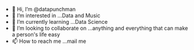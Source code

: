 - 👋 Hi, I’m @datapunchman
- 👀 I’m interested in ...Data and Music
- 🌱 I’m currently learning ...Data Science
- 💞️ I’m looking to collaborate on ...anything and everything that can make a person's life easy
- 📫 How to reach me ...mail me

<!---
datapunchman/datapunchman is a ✨ special ✨ repository because its `README.md` (this file) appears on your GitHub profile.
You can click the Preview link to take a look at your changes.
--->

